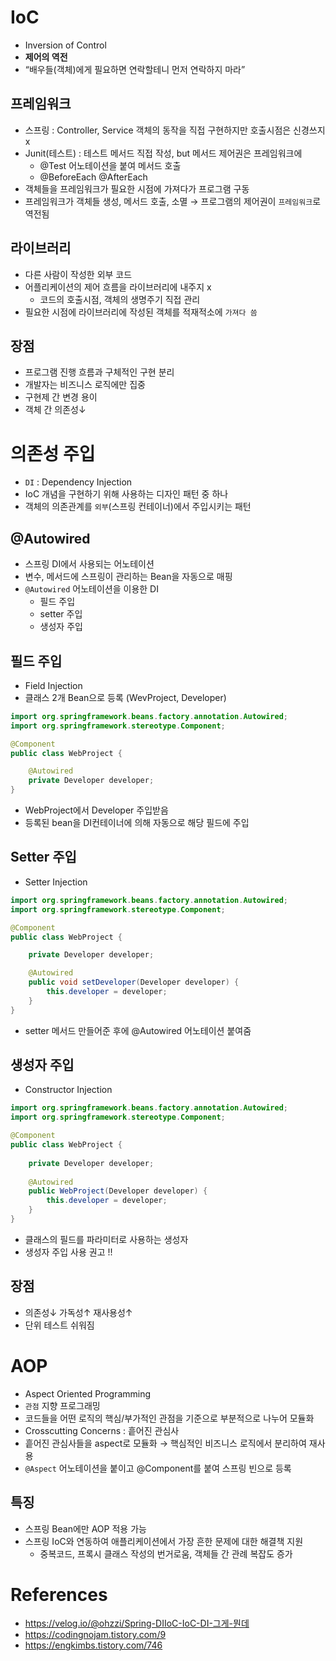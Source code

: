 # IoC
- Inversion of Control
- **제어의 역전**
- “배우들(객체)에게 필요하면 연락할테니 먼저 연락하지 마라”

## 프레임워크
- 스프링 : Controller, Service 객체의 동작을 직접 구현하지만 호출시점은 신경쓰지 x
- Junit(테스트) : 테스트 메서드 직접 작성, but 메서드 제어권은 프레임워크에
    - @Test 어노테이션을 붙여 메서드 호출
    - @BeforeEach @AfterEach
- 객체들을 프레임워크가 필요한 시점에 가져다가 프로그램 구동
- 프레임워크가 객체들 생성, 메서드 호출, 소멸 → 프로그램의 제어권이 `프레임워크`로 역전됨
    
## 라이브러리
- 다른 사람이 작성한 외부 코드
- 어플리케이션의 제어 흐름을 라이브러리에 내주지 x
    - 코드의 호출시점, 객체의 생명주기 직접 관리
- 필요한 시점에 라이브러리에 작성된 객체를 적재적소에 `가져다 씀`

## 장점
- 프로그램 진행 흐름과 구체적인 구현 분리
- 개발자는 비즈니스 로직에만 집중
- 구현제 간 변경 용이
- 객체 간 의존성↓


# 의존성 주입
- `DI` : Dependency Injection
- IoC 개념을 구현하기 위해 사용하는 디자인 패턴 중 하나
- 객체의 의존관계를 `외부`(스프링 컨테이너)에서 주입시키는 패턴

## @Autowired
- 스프링 DI에서 사용되는 어노테이션
- 변수, 메서드에 스프링이 관리하는 Bean을 자동으로 매핑
- `@Autowired` 어노테이션을 이용한 DI
    - 필드 주입
    - setter 주입
    - 생성자 주입

## 필드 주입
- Field Injection
- 클래스 2개 Bean으로 등록 (WevProject, Developer)
```java
import org.springframework.beans.factory.annotation.Autowired;
import org.springframework.stereotype.Component;

@Component
public class WebProject {

	@Autowired
	private Developer developer;
}
```
- WebProject에서 Developer 주입받음
- 등록된 bean을 DI컨테이너에 의해 자동으로 해당 필드에 주입

## Setter 주입
- Setter Injection
```java
import org.springframework.beans.factory.annotation.Autowired;
import org.springframework.stereotype.Component;

@Component
public class WebProject {

	private Developer developer;

	@Autowired
	public void setDeveloper(Developer developer) {
		this.developer = developer;
	}
}
```
- setter 메서드 만들어준 후에 @Autowired 어노테이션 붙여줌

## 생성자 주입
- Constructor Injection
```java
import org.springframework.beans.factory.annotation.Autowired;
import org.springframework.stereotype.Component;

@Component
public class WebProject { 
	
	private Developer developer;
	
	@Autowired
	public WebProject(Developer developer) {
		this.developer = developer;
	}
}
```
- 클래스의 필드를 파라미터로 사용하는 생성자
- 생성자 주입 사용 권고 !!

## 장점
- 의존성↓ 가독성↑ 재사용성↑
- 단위 테스트 쉬워짐


# AOP
- Aspect Oriented Programming
- `관점` 지향 프로그래밍
- 코드들을 어떤 로직의 핵심/부가적인 관점을 기준으로 부분적으로 나누어 모듈화
- Crosscutting Concerns : 흩어진 관심사
- 흩어진 관심사들을 aspect로 모듈화 → 핵심적인 비즈니스 로직에서 분리하여 재사용
- `@Aspect` 어노테이션을 붙이고 @Component를 붙여 스프링 빈으로 등록

## 특징
- 스프링 Bean에만 AOP 적용 가능
- 스프링 IoC와 연동하여 애플리케이션에서 가장 흔한 문제에 대한 해결책 지원
    - 중복코드, 프록시 클래스 작성의 번거로움, 객체들 간 관례 복잡도 증가


# References
- <https://velog.io/@ohzzi/Spring-DIIoC-IoC-DI-그게-뭔데>
- <https://codingnojam.tistory.com/9>
- <https://engkimbs.tistory.com/746>
